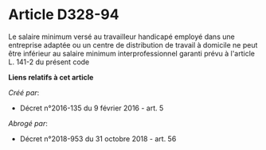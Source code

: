 # Article D328-94

Le salaire minimum versé au travailleur handicapé employé dans une entreprise adaptée ou un centre de distribution de travail
à domicile ne peut être inférieur au salaire minimum interprofessionnel garanti prévu à l'article L. 141-2 du présent code

**Liens relatifs à cet article**

_Créé par_:

  - Décret n°2016-135 du 9 février 2016 - art. 5

_Abrogé par_:

  - Décret n°2018-953 du 31 octobre 2018 - art. 56
